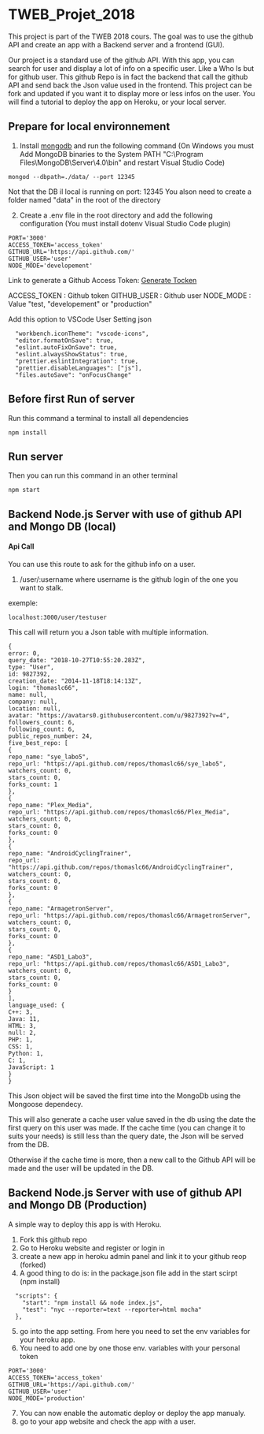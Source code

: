 # TWEB_Projet_2018

This project is part of the TWEB 2018 cours. The goal was to use the github API and create an app with a Backend server and a frontend (GUI).

Our project is a standard use of the github API. With this app, you can search for user and display a lot of info on a specific user.
Like a Who Is but for github user. This github Repo is in fact the backend that call the github API and send back the Json value used in the frontend.
This project can be fork and updated if you want it to display more or less infos on the user. You will find a tutorial to deploy the app on Heroku, or your local server.

## Prepare for local environnement

1) Install [mongodb](https://www.mongodb.com/download-center?initial=true#community) and run the following command
(On Windows you must Add MongoDB binaries to the System PATH "C:\Program Files\MongoDB\Server\4.0\bin" and restart Visual Studio Code)

```{shell}
mongod --dbpath=./data/ --port 12345
```

Not that the DB il local is running on port: 12345
You alson need to create a folder named "data" in the root of the directory

2) Create a .env file in the root directory and add the following configuration
(You must install dotenv Visual Studio Code plugin)

```{java}
PORT='3000'
ACCESS_TOKEN='access_token'
GITHUB_URL='https://api.github.com/'
GITHUB_USER='user'
NODE_MODE='developement'
```
Link to generate a Github Access Token:
[Generate Tocken](https://blog.github.com/2013-05-16-personal-api-tokens/)

ACCESS_TOKEN : Github token
GITHUB_USER : Github user
NODE_MODE : Value "test, "developement" or "production"

Add this option to VSCode User Setting json

```{json}
  "workbench.iconTheme": "vscode-icons",
  "editor.formatOnSave": true,
  "eslint.autoFixOnSave": true,
  "eslint.alwaysShowStatus": true,
  "prettier.eslintIntegration": true,
  "prettier.disableLanguages": ["js"],
  "files.autoSave": "onFocusChange"
```

## Before first Run of server

Run this command a terminal to install all dependencies

```{shell}
npm install
```


## Run server

Then you can run this command in an other terminal

```{shell}
npm start
```

## Backend Node.js Server with use of github API and Mongo DB (local)

#### Api Call

You can use this route to ask for the github info on a user.

1. /user/:username where username is the github login of the one you want to stalk.

exemple: 
```{shell}
localhost:3000/user/testuser
```

This call will return you a Json table with multiple information.

```{json}
{
error: 0,
query_date: "2018-10-27T10:55:20.283Z",
type: "User",
id: 9827392,
creation_date: "2014-11-18T18:14:13Z",
login: "thomaslc66",
name: null,
company: null,
location: null,
avatar: "https://avatars0.githubusercontent.com/u/9827392?v=4",
followers_count: 6,
following_count: 6,
public_repos_number: 24,
five_best_repo: [
{
repo_name: "sye_labo5",
repo_url: "https://api.github.com/repos/thomaslc66/sye_labo5",
watchers_count: 0,
stars_count: 0,
forks_count: 1
},
{
repo_name: "Plex_Media",
repo_url: "https://api.github.com/repos/thomaslc66/Plex_Media",
watchers_count: 0,
stars_count: 0,
forks_count: 0
},
{
repo_name: "AndroidCyclingTrainer",
repo_url: "https://api.github.com/repos/thomaslc66/AndroidCyclingTrainer",
watchers_count: 0,
stars_count: 0,
forks_count: 0
},
{
repo_name: "ArmagetronServer",
repo_url: "https://api.github.com/repos/thomaslc66/ArmagetronServer",
watchers_count: 0,
stars_count: 0,
forks_count: 0
},
{
repo_name: "ASD1_Labo3",
repo_url: "https://api.github.com/repos/thomaslc66/ASD1_Labo3",
watchers_count: 0,
stars_count: 0,
forks_count: 0
}
],
language_used: {
C++: 3,
Java: 11,
HTML: 3,
null: 2,
PHP: 1,
CSS: 1,
Python: 1,
C: 1,
JavaScript: 1
}
}
```

This Json object will be saved the first time into the MongoDb using the Mongoose dependecy.

This will also generate a cache user value saved in the db using the date the first query on this user was made.
If the cache time (you can change it to suits your needs) is still less than the query date, the Json will be served from the DB.

Otherwise if the cache time is more, then a new call to the Github API will be made and the user will be updated in the DB.



## Backend Node.js Server with use of github API and Mongo DB (Production)

A simple way to deploy this app is with Heroku.

1) Fork this github repo
2) Go to Heroku website and register or login in
3) create a new app in heroku admin panel and link it to your github reop (forked)
4) A good thing to do is: in the package.json file add in the start scirpt (npm install)
```{shell}
  "scripts": {
    "start": "npm install && node index.js",
    "test": "nyc --reporter=text --reporter=html mocha"
  },
  ```
  5) go into the app setting. From here you need to set the env variables for your heroku app.
  6) You need to add one by one those env. variables with your personal token
  ```{java}
PORT='3000'
ACCESS_TOKEN='access_token'
GITHUB_URL='https://api.github.com/'
GITHUB_USER='user'
NODE_MODE='production'
```
  7) You can now enable the automatic deploy or deploy the app manualy.
  8) go to your app website and check the app with a user.
